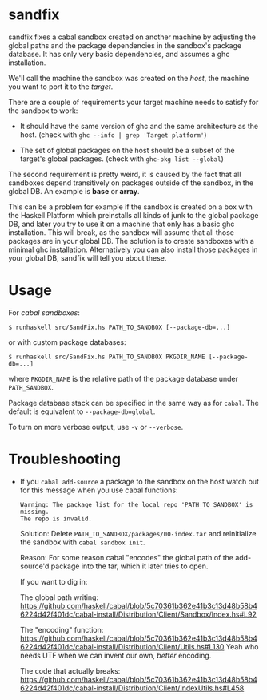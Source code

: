 sandfix
=======

sandfix fixes a cabal sandbox created on another machine by adjusting the global paths and the package dependencies in the sandbox's package database. It has only very basic dependencies, and assumes a ghc installation.

We'll call the machine the sandbox was created on the *host*, the machine you want to port it to the *target*.

There are a couple of requirements your target machine needs to satisfy for the sandbox to work:

* It should have the same version of ghc and the same architecture as the host. (check with ```ghc --info | grep 'Target platform'```)

* The set of global packages on the host should be a subset of the target's global packages. (check with ```ghc-pkg list --global```)

The second requirement is pretty weird, it is caused by the fact that all sandboxes depend transitively on packages outside of the sandbox, in the global DB. An example is **base** or **array**.

This can be a problem for example if the sandbox is created on a box with the Haskell Platform which preinstalls all kinds of junk to the global package DB, and later you try to use it on a machine that only has a basic ghc installation. This will break, as the sandbox will assume that all those packages are in your global DB. The solution is to create sandboxes with a minimal ghc installation. Alternatively you can also install those packages in your global DB, sandfix will tell you about these.

Usage
=====

For _cabal sandboxes_:
```
$ runhaskell src/SandFix.hs PATH_TO_SANDBOX [--package-db=...]
```

or with custom package databases:
```
$ runhaskell src/SandFix.hs PATH_TO_SANDBOX PKGDIR_NAME [--package-db=...]
```
where `PKGDIR_NAME` is the relative path of the package database under `PATH_SANDBOX`.

Package database stack can be specified in the same way as for `cabal`. The default is equivalent to `--package-db=global`.

To turn on more verbose output, use `-v` or `--verbose`.

Troubleshooting
=====

* If you ```cabal add-source``` a package to the sandbox on the host watch out for this message when you use cabal functions:
  ```
  Warning: The package list for the local repo 'PATH_TO_SANDBOX' is missing.
  The repo is invalid.
  ```
  Solution: Delete ```PATH_TO_SANDBOX/packages/00-index.tar``` and reinitialize the sandbox with ```cabal sandbox init```.
  
  Reason: For some reason cabal "encodes" the global path of the add-source'd package into the tar, which it later tries to open.
  
  If you want to dig in:
  
  The global path writing: https://github.com/haskell/cabal/blob/5c70361b362e41b3c13d48b58b46224d42f401dc/cabal-install/Distribution/Client/Sandbox/Index.hs#L92
  
  The "encoding" function: https://github.com/haskell/cabal/blob/5c70361b362e41b3c13d48b58b46224d42f401dc/cabal-install/Distribution/Client/Utils.hs#L130 Yeah who needs UTF when we can invent our own, *better* encoding.
  
  The code that actually breaks: https://github.com/haskell/cabal/blob/5c70361b362e41b3c13d48b58b46224d42f401dc/cabal-install/Distribution/Client/IndexUtils.hs#L458
